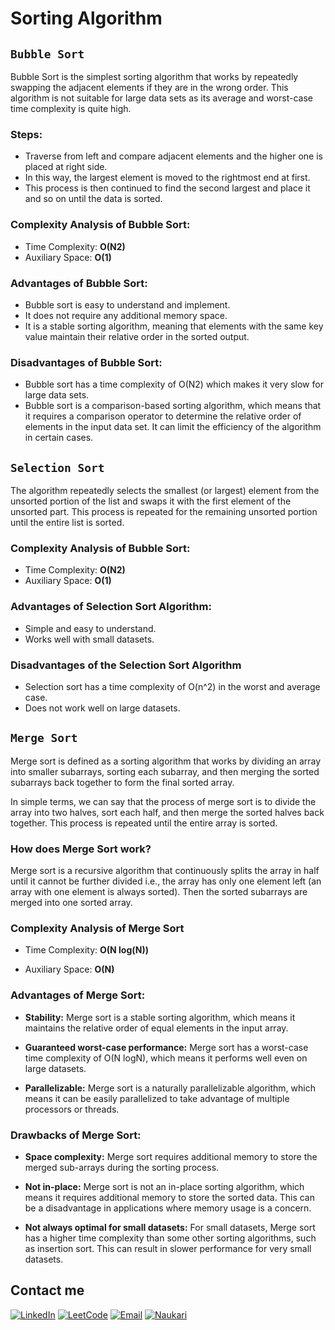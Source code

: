 # Sorting Algorithm

## **`Bubble Sort`**

Bubble Sort is the simplest sorting algorithm that works by repeatedly swapping the adjacent elements if they are in the wrong order. This algorithm is not suitable for large data sets as its average and worst-case time complexity is quite high.

### Steps:

- Traverse from left and compare adjacent elements and the higher one is placed at right side.
- In this way, the largest element is moved to the rightmost end at first.
- This process is then continued to find the second largest and place it and so on until the data is sorted.

### Complexity Analysis of Bubble Sort:

- Time Complexity: **O(N2)**
- Auxiliary Space: **O(1)**

### Advantages of Bubble Sort:

- Bubble sort is easy to understand and implement.
- It does not require any additional memory space.
- It is a stable sorting algorithm, meaning that elements with the same key value maintain their relative order in the sorted output.

### Disadvantages of Bubble Sort:

- Bubble sort has a time complexity of O(N2) which makes it very slow for large data sets.
- Bubble sort is a comparison-based sorting algorithm, which means that it requires a comparison operator to determine the relative order of elements in the input data set. It can limit the efficiency of the algorithm in certain cases.

## **`Selection Sort`**

The algorithm repeatedly selects the smallest (or largest) element from the unsorted portion of the list and swaps it with the first element of the unsorted part. This process is repeated for the remaining unsorted portion until the entire list is sorted.

### Complexity Analysis of Bubble Sort:

- Time Complexity: **O(N2)**
- Auxiliary Space: **O(1)**

### Advantages of Selection Sort Algorithm:

- Simple and easy to understand.
- Works well with small datasets.

### Disadvantages of the Selection Sort Algorithm

- Selection sort has a time complexity of O(n^2) in the worst and average case.
- Does not work well on large datasets.

## **`Merge Sort`**

Merge sort is defined as a sorting algorithm that works by dividing an array into smaller subarrays, sorting each subarray, and then merging the sorted subarrays back together to form the final sorted array.

In simple terms, we can say that the process of merge sort is to divide the array into two halves, sort each half, and then merge the sorted halves back together. This process is repeated until the entire array is sorted.

### How does Merge Sort work?

Merge sort is a recursive algorithm that continuously splits the array in half until it cannot be further divided i.e., the array has only one element left (an array with one element is always sorted). Then the sorted subarrays are merged into one sorted array.

### Complexity Analysis of Merge Sort

- Time Complexity: **O(N log(N))**

- Auxiliary Space: **O(N)**

### Advantages of Merge Sort:

- **Stability:** Merge sort is a stable sorting algorithm, which means it maintains the relative order of equal elements in the input array.

- **Guaranteed worst-case performance:**
  Merge sort has a worst-case time complexity of O(N logN), which means it performs well even on large datasets.

- **Parallelizable:**
  Merge sort is a naturally parallelizable algorithm, which means it can be easily parallelized to take advantage of multiple processors or threads.

### Drawbacks of Merge Sort:

- **Space complexity:**
  Merge sort requires additional memory to store the merged sub-arrays during the sorting process.

- **Not in-place:**
  Merge sort is not an in-place sorting algorithm, which means it requires additional memory to store the sorted data. This can be a disadvantage in applications where memory usage is a concern.
  
- **Not always optimal for small datasets:** For small datasets, Merge sort has a higher time complexity than some other sorting algorithms, such as insertion sort. This can result in slower performance for very small datasets.

## Contact me

[![LinkedIn](https://img.shields.io/badge/LinkedIn-0077B5?style=for-the-badge&logo=linkedin&logoColor=white)](https://www.linkedin.com/in/akash-verma-09aug2000/) [![LeetCode](https://img.shields.io/badge/-LeetCode-FFA116?style=for-the-badge&logo=LeetCode&logoColor=black)](https://leetcode.com/Akash_Verma2000/) [![Email](https://img.shields.io/badge/Email-D14836?style=for-the-badge&logo=gmail&logoColor=white)](mailto:akash.verma217112@gmail.com)
[![Naukari](https://img.shields.io/badge/Naukri.com-0A66C2?style=for-the-badge&logo=Naukri.com&logoColor=white)](https://www.naukri.com/mnjuser/profile)
